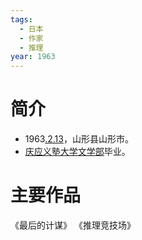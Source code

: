 ```yaml
---
tags:
  - 日本
  - 作家
  - 推理
year: 1963
---
```

# 简介

- 1963[.2.13](2024-02-13.md)，山形县山形市。
- [庆应义塾大学](庆应义塾大学.md)[文学部](文学部.md)毕业。
# 主要作品

《最后的计谋》
《推理竞技场》